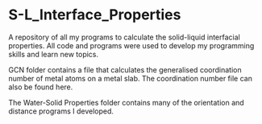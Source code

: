 # S-L_Interface_Properties
A repository of all my programs to calculate the solid-liquid interfacial properties. 
All code and programs were used to develop my programming skills and learn new topics. 

GCN folder contains a file that calculates the generalised coordination number of metal atoms on a metal slab. 
The coordination number file can also be found here. 

The Water-Solid Properties folder contains many of the orientation and distance programs I developed. 
